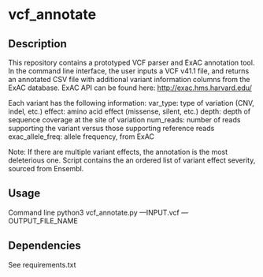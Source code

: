# vcf_annotate

## Description
This repository contains a prototyped VCF parser and ExAC annotation tool. In the command line interface, the user inputs a VCF v41.1 file, and returns an annotated CSV file with additional variant information columns from the ExAC database.
ExAC API can be found here:
http://exac.hms.harvard.edu/

Each variant has the following information: 
var_type: type of variation (CNV, indel, etc.)
effect:  amino acid effect (missense, silent, etc.) 
depth: depth of sequence coverage at the site of variation
num_reads: number of reads supporting the variant versus those supporting reference reads
exac_allele_freq: allele frequency, from ExAC

Note: If there are multiple variant effects, the annotation is the most deleterious one. Script contains the an ordered list of variant effect severity, sourced from Ensembl.

## Usage
Command line
python3 vcf_annotate.py —INPUT.vcf —OUTPUT_FILE_NAME

## Dependencies
See requirements.txt
